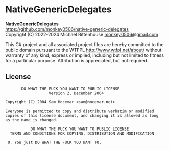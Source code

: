 ﻿# NativeGenericDelegates
**NativeGenericDelegates**<br/>
<https://github.com/monkey0506/native-generic-delegates><br/>
Copyright (C) 2022-2024 Michael Rittenhouse <monkey0506@gmail.com>



This C# project and all associated project files are hereby committed to
the public domain pursuant to the WTFPL <http://www.wtfpl.net/about/>
without warranty of any kind, express or implied, including but not limited
to fitness for a particular purpose. Attribution is appreciated, but not
required.

## License

```
       DO WHAT THE FUCK YOU WANT TO PUBLIC LICENSE
                   Version 2, December 2004

Copyright (C) 2004 Sam Hocevar <sam@hocevar.net>

Everyone is permitted to copy and distribute verbatim or modified
copies of this license document, and changing it is allowed as long
as the name is changed.

           DO WHAT THE FUCK YOU WANT TO PUBLIC LICENSE
  TERMS AND CONDITIONS FOR COPYING, DISTRIBUTION AND MODIFICATION

 0. You just DO WHAT THE FUCK YOU WANT TO.
 ```
